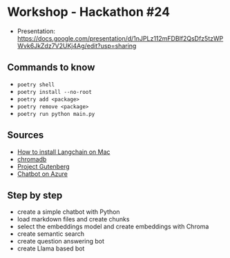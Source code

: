 # Workshop - Hackathon #24

- Presentation: https://docs.google.com/presentation/d/1nJPLz112mFDBlf2QsDfz5tzWPWvk6JkZdz7V2UKj4Ag/edit?usp=sharing

## Commands to know

- `poetry shell`
- `poetry install --no-root`
- `poetry add <package>`
- `poetry remove <package>`
- `poetry run python main.py`

## Sources
- [How to install Langchain on Mac](https://romanorac.medium.com/how-to-install-langchain-on-an-m2-macbook-755be61125b6)
- [chromadb](https://github.com/chroma-core/chroma)
- [Project Gutenberg](https://www.gutenberg.org/)
- [Chatbot on Azure](https://techcommunity.microsoft.com/blog/fasttrackforazureblog/create-an-azure-openai-langchain-chromadb-and-chainlit-chat-app-in-container-app/3885602)

## Step by step
- create a simple chatbot with Python
- load markdown files and create chunks
- select the embeddings model and create embeddings with Chroma
- create semantic search
- create question answering bot
- create Llama based bot
